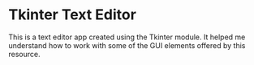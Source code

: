 # Tkinter Text Editor

This is a text editor app created using the Tkinter module. It helped me understand how to work with some of the GUI elements offered by this resource.


